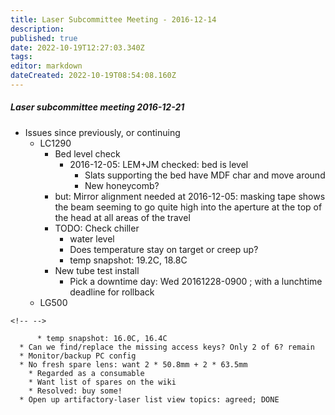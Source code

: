 ```yaml
---
title: Laser Subcommittee Meeting - 2016-12-14
description: 
published: true
date: 2022-10-19T12:27:03.340Z
tags: 
editor: markdown
dateCreated: 2022-10-19T08:54:08.160Z
---
```


##### Laser subcommittee meeting 2016-12-21

-   Issues since previously, or continuing
    -   LC1290
        -   Bed level check
            -   2016-12-05: LEM+JM checked: bed is level
                -   Slats supporting the bed have MDF char and move around
                -   New honeycomb?
        -   but: Mirror alignment needed at 2016-12-05: masking tape shows the beam seeming to go quite high into the aperture at the top of the head at all areas of the travel
        -   TODO: Check chiller
            -   water level
            -   Does temperature stay on target or creep up?
            -   temp snapshot: 19.2C, 18.8C
        -   New tube test install
            -   Pick a downtime day: Wed 20161228-0900 ; with a lunchtime deadline for rollback
    -   LG500

```{=html}
<!-- -->
```
          * temp snapshot: 16.0C, 16.4C
      * Can we find/replace the missing access keys? Only 2 of 6? remain
      * Monitor/backup PC config
      * No fresh spare lens: want 2 * 50.8mm + 2 * 63.5mm
        * Regarded as a consumable
        * Want list of spares on the wiki
        * Resolved: buy some!
      * Open up artifactory-laser list view topics: agreed; DONE
